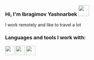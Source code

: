 ### Hi, I'm Ibragimov Yashnarbek  <img src="https://media.giphy.com/media/w1OBpBd7kJqHrJnJ13/giphy.gif" width="35px">
I work remotely and like to travel a lot 

### Languages and tools I work with: 

<code><img src="https://www.freepnglogos.com/uploads/html5-logo-png/html5-logo-best-web-design-psd-html-cms-development-ecommerce-6.png" height="30px"></code> 
<code><img src="https://image.pngaaa.com/897/2507897-small.png" height="30px"></code>
<code><img src="https://www.pngaaa.com/detail/2507897" height="30px"></code>
